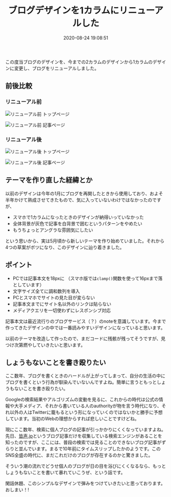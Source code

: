 ﻿---
title: ブログデザインを1カラムにリニューアルした
date: 2020-08-24 19:08:51
post_id: xq6gkz
categories:
  - 雑記
tags:
---

この度当ブログのデザインを、今までの2カラムのデザインから1カラムのデザインに変更し、ブログをリニューアルしました。

<!-- more -->

## 前後比較

### リニューアル前

![リニューアル前 トップページ](1.png)

![リニューアル前 記事ページ](2.png)


### リニューアル後

![リニューアル後 トップページ](3.png)

![リニューアル後 記事ページ](4.png)


## テーマを作り直した経緯とか

以前のデザインは今年の1月にブログを再開したときから使用しており、およそ半年かけて熟成させてきたもので、気に入っていないわけではなかったのですが、

- スマホで1カラムになったときのデザインが納得いっていなかった
- 全体背景が灰色で記事を白背景で囲むというパターンをやめたい
- もうちょっとアングラな雰囲気にしたい

という思いから、実は5月頃から新しいテーマを作り始めていました。それから4つの草案がボツになり、このデザインに辿り着きました。


## ポイント

- PCでは記事本文を18pxに （スマホ版では`clamp()`関数を使って16pxまで落としています）
- 文字サイズ全てに調和数列を導入
- PCとスマホでサイトの見た目が変らない
- 記事本文までにサイト名以外のリンクは貼らない
- メディアクエリを一切使わずにレスポンシブ対応

記事本文は最近流行りのブログサービス（？）のnoteを意識しています。今まで作ってきたデザインの中では一番読みやすいデザインになっていると思います。

以前のテーマを改造して作ったので、まだコードに残骸が残ってそうですが、見つけ次第燃やしていきたいと思います。


## しょうもないことを書き殴りたい

ここ数年、ブログを書くときのハードルが上がってしまって、自分の生活の中にブログを書くという行為が馴染んでいないんですよね。簡単に言うともっとしょうもないことを書き殴りたい。

Googleの検索結果やアルゴリズムの変動を見るに、これからの時代は公式の情報や大手メディア、それから書いている人のauthorityが物を言う時代になり、それ以外の人はTwitterに籠もるという形になっていくのではないかと勝手に予想しています。当初のWebの理想からすれば悲しいことですけどね。

現にここ数年、検索に個人ブログの記事が引っかかりにくくなっていますよね。先日、[皆声.jp](https://minakoe.jp/)というブログ記事だけを収集している検索エンジンがあることを知ったのですが、ここには、普段の検索では見ることのできないブログ記事がずらりと並んでいます。まるで10年前にタイムスリップしたかのようです。このSNS全盛の時代に、まだこれだけのブログが存在するのかと驚きました。

そういう潮の流れでどうせ個人のブログが日の目を浴びにくくなるなら、もっとしょうもないことを書いて暴れていこうぜ、という話です。

閑話休題、このシンプルなデザインで弾みをつけていきたいと思っております。おしまい！!
